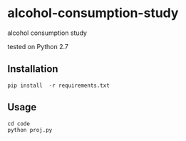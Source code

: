 # alcohol-consumption-study
alcohol consumption study

tested on Python 2.7

## Installation
```
pip install  -r requirements.txt
```

## Usage
```
cd code
python proj.py
```